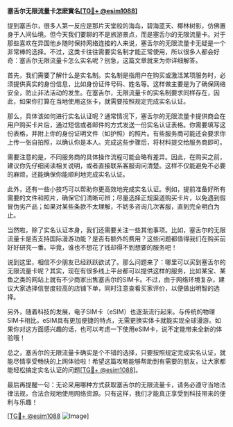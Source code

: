 **塞舌尔无限流量卡怎麽實名[[TG💪+ @esim1088](https://t.me/s/esim1088)]**

提到塞舌尔，很多人第一反应是那片天堂般的海岛，碧海蓝天、椰林树影，仿佛置身于人间仙境。但今天我们要聊的不是旅游景点，而是塞舌尔的无限流量卡。对于那些喜欢在异国他乡随时保持网络连接的人来说，塞舌尔的无限流量卡无疑是一个非常棒的选择。不过，这类卡往往需要实名制才能正常使用，所以很多人都会好奇：塞舌尔无限流量卡怎么实名呢？别急，这篇文章就来为你详细解答。

首先，我们需要了解什么是实名制。实名制是指用户在购买或激活某项服务时，必须提供真实的身份信息，比如身份证件号码、姓名等。这样做主要是为了确保网络安全，防止非法活动的发生。在塞舌尔，无限流量卡的实名制要求同样存在，因此，如果你打算在当地使用这张卡，就需要按照规定完成实名认证。

那么，具体该如何进行实名认证呢？通常情况下，塞舌尔的无限流量卡提供商会在用户购买卡片后，通过短信或者邮件的方式发送一份实名认证表格。你需要填写这份表格，并附上你的身份证明文件（如护照）的照片。有些服务商可能还会要求你上传一张自拍照，以确认你是本人。完成这些步骤后，将材料提交给服务商即可。

需要注意的是，不同服务商的具体操作流程可能会略有差异。因此，在购买之前，建议你先仔细阅读相关说明，或者直接联系客服询问清楚。这样不仅能避免不必要的麻烦，还能确保你能顺利地完成实名认证。

此外，还有一些小技巧可以帮助你更高效地完成实名认证。例如，提前准备好所有需要的文件和照片，确保它们清晰可辨；尽量选择正规渠道购买卡片，以免遇到假冒伪劣产品；如果对某些条款不太理解，不妨多咨询几次客服，直到完全明白为止。

当然啦，除了实名认证本身，我们还需要关注一些其他事项。比如，塞舌尔的无限流量卡是否支持国际漫游功能？是否有额外的费用？这些问题都值得我们在购买前好好研究一番。毕竟，谁也不想花了钱却得不到想要的服务吧！

说到这里，相信不少朋友已经跃跃欲试了。那么问题来了：哪里可以买到塞舌尔的无限流量卡呢？其实，现在有很多线上平台都可以提供这样的服务，比如某宝、某鱼之类的网站上就有不少商家出售塞舌尔的SIM卡。不过，由于网络环境复杂，建议大家选择信誉度较高的店铺下单，同时注意查看买家评价，以便做出明智的选择。

另外，随着科技的发展，电子SIM卡（eSIM）也逐渐流行起来。与传统的物理SIM卡相比，eSIM具有更加便捷的特点，无需更换实体卡就能实现全球漫游。如果你对这方面感兴趣的话，也可以考虑一下使用eSIM卡，说不定能带来全新的体验哦！

总之，塞舌尔的无限流量卡确实是个不错的选择，只要按照规定完成实名认证，就能尽情享受畅快的上网体验啦！希望这篇攻略能够帮助到有需要的朋友，让大家都能轻松搞定实名认证的问题[[TG💪+ @esim1088](https://t.me/s/esim1088)]。

最后再提醒一句：无论采用哪种方式获取塞舌尔的无限流量卡，请务必遵守当地法律法规，合法合规地使用网络资源。只有这样，我们才能真正享受到科技带来的便利与乐趣！

[[TG💪+ @esim1088](https://t.me/s/esim1088) ![Image](https://i.postimg.cc/4NQfJmqS/Snipaste-2025-05-13-00-14-12.png)]